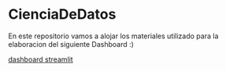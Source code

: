 
# CienciaDeDatos
En este repositorio vamos a alojar los materiales utilizado para la elaboracion del siguiente Dashboard :)

[dashboard streamlit ](https://wilmarhuerfano97-proyecto-final-preciocasas-app01-ko6fd9.streamlitapp.com/)

